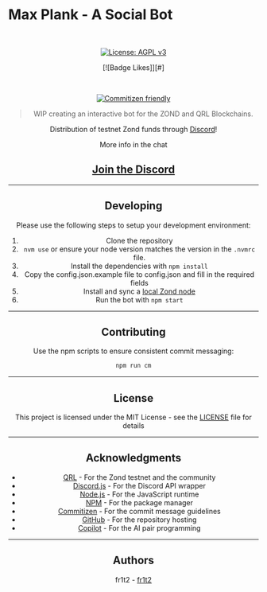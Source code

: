 # Max Plank - A Social Bot

<br>

<div align = center>

[![License: AGPL v3](https://img.shields.io/badge/License-AGPL_v3-blue.svg)](https://www.gnu.org/licenses/agpl-3.0)

[![Badge Likes]][#]

<br>

[![Commitizen friendly](https://img.shields.io/badge/commitizen-friendly-brightgreen.svg)](http://commitizen.github.io/cz-cli/)

> WIP creating an interactive bot for the ZOND and QRL Blockchains.

Distribution of testnet Zond funds through [Discord](https://theqrl.org/discord)!


More info in the chat


## [Join the Discord](https://theqrl.org/discord)

---

## Developing

Please use the following steps to setup your development environment:

1. Clone the repository
2. `nvm use` or ensure your node version matches the version in the `.nvmrc` file.
3. Install the dependencies with `npm install`
4. Copy the config.json.example	 file to config.json and fill in the required fields
5. Install and sync a [local Zond node](https://test-zond.theqrl.org/linux.html)
6. Run the bot with `npm start`



--- 

## Contributing

Use the npm scripts to ensure consistent commit messaging:

```bash
npm run cm
```


--- 

## License

This project is licensed under the MIT License - see the [LICENSE](LICENSE) file for details

---

## Acknowledgments

* [QRL](https://theqrl.org) - For the Zond testnet and the community
* [Discord.js](https://discord.js.org) - For the Discord API wrapper
* [Node.js](https://nodejs.org) - For the JavaScript runtime
* [NPM](https://www.npmjs.com) - For the package manager
* [Commitizen](https://commitizen.github.io/cz-cli) - For the commit message guidelines
* [GitHub](https://github.com) - For the repository hosting
* [Copilot](https://copilot.github.com) - For the AI pair programming

---

## Authors

fr1t2 - [fr1t2](https://fr1t2.com)


